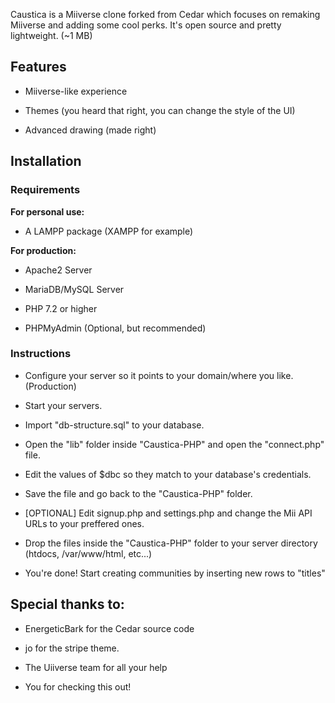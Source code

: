 Caustica is a Miiverse clone forked from Cedar which focuses on remaking Miiverse and adding some cool perks.
It's open source and pretty lightweight. (~1 MB)

## Features

- Miiverse-like experience

- Themes (you heard that right, you can change the style of the UI)

- Advanced drawing (made right)

## Installation

### Requirements

**For personal use:**

- A LAMPP package (XAMPP for example)

**For production:**

- Apache2 Server

- MariaDB/MySQL Server

- PHP 7.2 or higher

- PHPMyAdmin (Optional, but recommended)

### Instructions

- Configure your server so it points to your domain/where you like. (Production)

- Start your servers.

- Import "db-structure.sql" to your database.

- Open the "lib" folder inside "Caustica-PHP" and open the "connect.php" file.

- Edit the values of $dbc so they match to your database's credentials.

- Save the file and go back to the "Caustica-PHP" folder.

- [OPTIONAL] Edit signup.php and settings.php and change the Mii API URLs to your preffered ones.

- Drop the files inside the "Caustica-PHP" folder to your server directory (htdocs, /var/www/html, etc...)

- You're done! Start creating communities by inserting new rows to "titles"

## Special thanks to:

- EnergeticBark for the Cedar source code

- jo for the stripe theme.

- The Uiiverse team for all your help

- You for checking this out!
